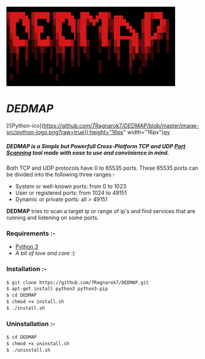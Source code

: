 [![DEDMAP-ico](https://github.com/7Ragnarok7/DEDMAP/blob/master/image-src/Screenshot%20from%202020-07-24%2021-45-44.png?raw=true)](https://7ragnarok7.github.io/DEDMAP)
# *DEDMAP*
[![Python-ico](https://github.com/7Ragnarok7/DEDMAP/blob/master/image-src/python-logo.png?raw=true]{:height="16px" width="16px"}[py]  

##### DEDMAP is a ***Simple*** but ***Powerfull*** Cross-Platform TCP and UDP [Port Scanning][ps] tool made with ease to use and convinience in mind. 

Both TCP and UDP protocols have 0 to 65535 ports. These 65535 ports can be divided into the following three ranges:-
- System or well-known ports: from 0 to 1023
- User or registered ports: from 1024 to 49151
- Dynamic or private ports: all > 49151 

**DEDMAP** tries to scan a target ip or range of ip's and find services that are running and listening on some ports.

### Requirements :-  
 - [Python 3][py]
 - *A bit of love and care* :)
 
### Installation :-
 
```sh
$ git clone https://github.com/7Ragnarok7/DEDMAP.git
$ apt-get install python3 python3-pip
$ cd DEDMAP
$ chmod +x install.sh
$ ./install.sh
```

### Uninstallation :-
 
```sh
$ cd DEDMAP
$ chmod +x uninstall.sh
$ ./uninstall.sh
```





[//]: # "References below :-"

[ps]:<https://www.techopedia.com/definition/4059/port-scanning>
[py]:<https://www.python.org>



